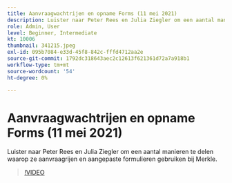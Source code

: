 ```yaml
---
title: Aanvraagwachtrijen en opname Forms (11 mei 2021)
description: Luister naar Peter Rees en Julia Ziegler om een aantal manieren te delen waarop ze aanvraagrijen en aangepaste formulieren gebruiken bij Merkle.
role: Admin, User
level: Beginner, Intermediate
kt: 10006
thumbnail: 341215.jpeg
exl-id: 095b7084-e33d-45f8-842c-fffd4712aa2e
source-git-commit: 1792dc318643aec2c12613f621361d72a7a918b1
workflow-type: tm+mt
source-wordcount: '54'
ht-degree: 0%

---
```


# Aanvraagwachtrijen en opname Forms (11 mei 2021)

Luister naar Peter Rees en Julia Ziegler om een aantal manieren te delen waarop ze aanvraagrijen en aangepaste formulieren gebruiken bij Merkle.

>[!VIDEO](https://video.tv.adobe.com/v/341215/?quality=12&learn=on)
